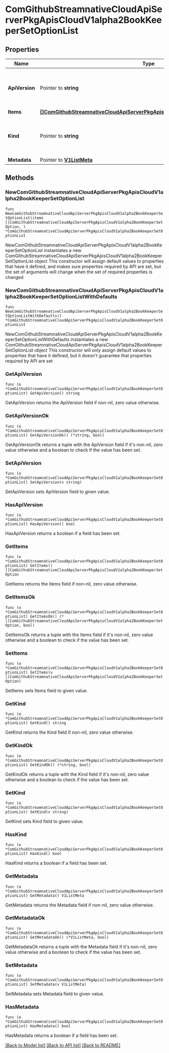 # ComGithubStreamnativeCloudApiServerPkgApisCloudV1alpha2BookKeeperSetOptionList

## Properties

Name | Type | Description | Notes
------------ | ------------- | ------------- | -------------
**ApiVersion** | Pointer to **string** | APIVersion defines the versioned schema of this representation of an object. Servers should convert recognized schemas to the latest internal value, and may reject unrecognized values. More info: https://git.k8s.io/community/contributors/devel/sig-architecture/api-conventions.md#resources | [optional] 
**Items** | [**[]ComGithubStreamnativeCloudApiServerPkgApisCloudV1alpha2BookKeeperSetOption**](ComGithubStreamnativeCloudApiServerPkgApisCloudV1alpha2BookKeeperSetOption.md) |  | 
**Kind** | Pointer to **string** | Kind is a string value representing the REST resource this object represents. Servers may infer this from the endpoint the client submits requests to. Cannot be updated. In CamelCase. More info: https://git.k8s.io/community/contributors/devel/sig-architecture/api-conventions.md#types-kinds | [optional] 
**Metadata** | Pointer to [**V1ListMeta**](V1ListMeta.md) |  | [optional] 

## Methods

### NewComGithubStreamnativeCloudApiServerPkgApisCloudV1alpha2BookKeeperSetOptionList

`func NewComGithubStreamnativeCloudApiServerPkgApisCloudV1alpha2BookKeeperSetOptionList(items []ComGithubStreamnativeCloudApiServerPkgApisCloudV1alpha2BookKeeperSetOption, ) *ComGithubStreamnativeCloudApiServerPkgApisCloudV1alpha2BookKeeperSetOptionList`

NewComGithubStreamnativeCloudApiServerPkgApisCloudV1alpha2BookKeeperSetOptionList instantiates a new ComGithubStreamnativeCloudApiServerPkgApisCloudV1alpha2BookKeeperSetOptionList object
This constructor will assign default values to properties that have it defined,
and makes sure properties required by API are set, but the set of arguments
will change when the set of required properties is changed

### NewComGithubStreamnativeCloudApiServerPkgApisCloudV1alpha2BookKeeperSetOptionListWithDefaults

`func NewComGithubStreamnativeCloudApiServerPkgApisCloudV1alpha2BookKeeperSetOptionListWithDefaults() *ComGithubStreamnativeCloudApiServerPkgApisCloudV1alpha2BookKeeperSetOptionList`

NewComGithubStreamnativeCloudApiServerPkgApisCloudV1alpha2BookKeeperSetOptionListWithDefaults instantiates a new ComGithubStreamnativeCloudApiServerPkgApisCloudV1alpha2BookKeeperSetOptionList object
This constructor will only assign default values to properties that have it defined,
but it doesn't guarantee that properties required by API are set

### GetApiVersion

`func (o *ComGithubStreamnativeCloudApiServerPkgApisCloudV1alpha2BookKeeperSetOptionList) GetApiVersion() string`

GetApiVersion returns the ApiVersion field if non-nil, zero value otherwise.

### GetApiVersionOk

`func (o *ComGithubStreamnativeCloudApiServerPkgApisCloudV1alpha2BookKeeperSetOptionList) GetApiVersionOk() (*string, bool)`

GetApiVersionOk returns a tuple with the ApiVersion field if it's non-nil, zero value otherwise
and a boolean to check if the value has been set.

### SetApiVersion

`func (o *ComGithubStreamnativeCloudApiServerPkgApisCloudV1alpha2BookKeeperSetOptionList) SetApiVersion(v string)`

SetApiVersion sets ApiVersion field to given value.

### HasApiVersion

`func (o *ComGithubStreamnativeCloudApiServerPkgApisCloudV1alpha2BookKeeperSetOptionList) HasApiVersion() bool`

HasApiVersion returns a boolean if a field has been set.

### GetItems

`func (o *ComGithubStreamnativeCloudApiServerPkgApisCloudV1alpha2BookKeeperSetOptionList) GetItems() []ComGithubStreamnativeCloudApiServerPkgApisCloudV1alpha2BookKeeperSetOption`

GetItems returns the Items field if non-nil, zero value otherwise.

### GetItemsOk

`func (o *ComGithubStreamnativeCloudApiServerPkgApisCloudV1alpha2BookKeeperSetOptionList) GetItemsOk() (*[]ComGithubStreamnativeCloudApiServerPkgApisCloudV1alpha2BookKeeperSetOption, bool)`

GetItemsOk returns a tuple with the Items field if it's non-nil, zero value otherwise
and a boolean to check if the value has been set.

### SetItems

`func (o *ComGithubStreamnativeCloudApiServerPkgApisCloudV1alpha2BookKeeperSetOptionList) SetItems(v []ComGithubStreamnativeCloudApiServerPkgApisCloudV1alpha2BookKeeperSetOption)`

SetItems sets Items field to given value.


### GetKind

`func (o *ComGithubStreamnativeCloudApiServerPkgApisCloudV1alpha2BookKeeperSetOptionList) GetKind() string`

GetKind returns the Kind field if non-nil, zero value otherwise.

### GetKindOk

`func (o *ComGithubStreamnativeCloudApiServerPkgApisCloudV1alpha2BookKeeperSetOptionList) GetKindOk() (*string, bool)`

GetKindOk returns a tuple with the Kind field if it's non-nil, zero value otherwise
and a boolean to check if the value has been set.

### SetKind

`func (o *ComGithubStreamnativeCloudApiServerPkgApisCloudV1alpha2BookKeeperSetOptionList) SetKind(v string)`

SetKind sets Kind field to given value.

### HasKind

`func (o *ComGithubStreamnativeCloudApiServerPkgApisCloudV1alpha2BookKeeperSetOptionList) HasKind() bool`

HasKind returns a boolean if a field has been set.

### GetMetadata

`func (o *ComGithubStreamnativeCloudApiServerPkgApisCloudV1alpha2BookKeeperSetOptionList) GetMetadata() V1ListMeta`

GetMetadata returns the Metadata field if non-nil, zero value otherwise.

### GetMetadataOk

`func (o *ComGithubStreamnativeCloudApiServerPkgApisCloudV1alpha2BookKeeperSetOptionList) GetMetadataOk() (*V1ListMeta, bool)`

GetMetadataOk returns a tuple with the Metadata field if it's non-nil, zero value otherwise
and a boolean to check if the value has been set.

### SetMetadata

`func (o *ComGithubStreamnativeCloudApiServerPkgApisCloudV1alpha2BookKeeperSetOptionList) SetMetadata(v V1ListMeta)`

SetMetadata sets Metadata field to given value.

### HasMetadata

`func (o *ComGithubStreamnativeCloudApiServerPkgApisCloudV1alpha2BookKeeperSetOptionList) HasMetadata() bool`

HasMetadata returns a boolean if a field has been set.


[[Back to Model list]](../README.md#documentation-for-models) [[Back to API list]](../README.md#documentation-for-api-endpoints) [[Back to README]](../README.md)


